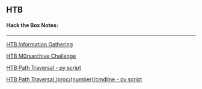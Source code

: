 ## HTB

#### Hack the Box Notes:

_______________________________________________________________


[HTB Information Gathering](https://wanatry.github.io/HTB/HTB_info_gather.html)

[HTB M0rsarchive Challenge](https://wanatry.github.io/HTB/HTB_M0rsarchive_Challenge.html)

[HTB Path Traversal - py script](https://wanatry.github.io/HTB/HTB_path-traversal.html)

[HTB Path Traversal /proc/(number)/cmdline - py script](https://wanatry.github.io/HTB/HTB_proc-cmdline.html)
